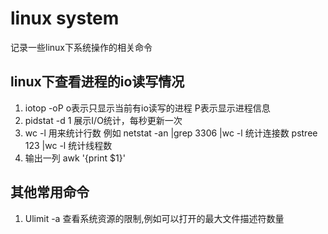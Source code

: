 # linux system

记录一些linux下系统操作的相关命令

## linux下查看进程的io读写情况

1. iotop -oP  o表示只显示当前有io读写的进程 P表示显示进程信息
2. pidstat -d 1 展示I/O统计，每秒更新一次
3. wc -l 用来统计行数 例如 netstat -an |grep 3306  |wc -l  统计连接数
   pstree 123 |wc -l 统计线程数
4. 输出一列 awk '{print $1}'

## 其他常用命令

1. Ulimit -a 查看系统资源的限制,例如可以打开的最大文件描述符数量

